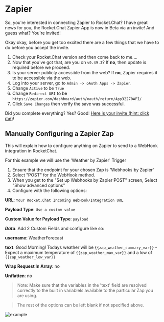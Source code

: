 # Zapier
So, you're interested in connecting Zapier to Rocket.Chat? I have great news for you, the Rocket.Chat Zapier App is now in Beta via an invite! And guess what? You're invited!

Okay okay, before you get too excited there are a few things that we have to do before you accept the invite.

1. Check your Rocket.Chat version and then come back to me....
2. Now that you've got that, are you on `v0.49.3`? If **no**, then update is required before we proceed.
3. Is your server publicly accessible from the web? If **no**, Zapier requires it to be accessible via the web.
4. Log into your server, go to `Admin -> oAuth Apps -> Zapier`.
5. Change `Active` to be `True`
6. Change `Redirect URI` to be `https://zapier.com/dashboard/auth/oauth/return/App32270API/`
7. Click `Save Changes` then verify the save was successful.

Did you complete everything? Yes? Good! [Here is your invite (hint: click me)](https://zapier.com/dashboard/auth/oauth/return/App32270API/)!

## Manually Configuring a Zapier Zap
This will explain how to configure anything on Zapier to send to a WebHook integration in RocketChat. 

For this example we will use the 'Weather by Zapier' Trigger

1. Ensure that the endpoint for your chosen Zap is 'Webhooks by Zapier'
2. Select "POST" for the WebHook method. 
3. When you get to the "Set up Webhooks by Zapier POST" screen, Select "Show advanced options"
4. Configure with the following options:

**URL**: `Your Rocket.Chat Incoming WebHook/Integration URL` 

**Payload Type**: `Use a custom value` 

**Custom Value for Payload Type**: `payload` 

__*Data*__: Add 2 Custom Fields and configure like so:
 
**username**: WeatherForecast

**text**: Good Morning! Todays weather will be `{{zap_weather_summary_var}}` - Expect a maximum temperature of `{{zap_weather_max_var}}` and a low of `{{zap_weather_low_var}}`

**Wrap Request In Array**: no 

**Unflatten**: no

> Note: Make sure that the variables in the 'text' field are resolved correctly to the built in variablels available to the particular Zap you are using. 

> The rest of the options can be left blank if not specified above. 

![example](zap_weather)
